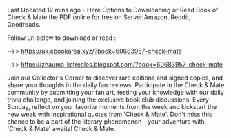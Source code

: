 Last Updated 12 mins ago - Here Options to Downloading or Read Book of Check & Mate the PDF online for free on Server Amazon, Reddit, Goodreads.
 
Follow url below to download or read :
 
-->> https://uk.ebookarea.xyz/?book=60683957-check-mate
 
-->> https://zhauma-listreales.blogspot.com/?book=60683957-check-mate
 
Join our Collector's Corner to discover rare editions and signed copies, and share your thoughts in the daily fan reviews.
Participate in the Check & Mate community by submitting your fan art, testing your knowledge with our daily trivia challenge, and joining the exclusive book club discussions.
Every Sunday, reflect on your favorite moments from the week and kickstart the new week with inspirational quotes from 'Check & Mate'. Don't miss this chance to be a part of the literary phenomenon - your adventure with 'Check & Mate' awaits! Check & Mate.
